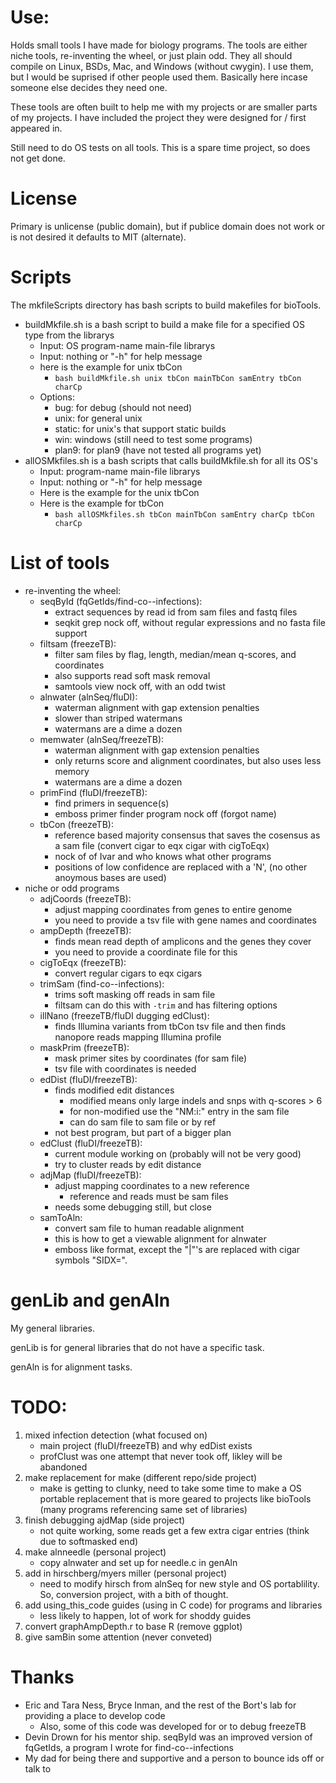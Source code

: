 # Use:

Holds small tools I have made for biology programs. The
  tools are either niche tools, re-inventing the wheel, or
  just plain odd. They all should compile on Linux, BSDs,
  Mac, and Windows (without cwygin). I use them, but I
  would be suprised if other people used them. Basically
  here incase someone else decides they need one.

These tools are often built to help me with my projects or
  are smaller parts of my projects. I have included the
  project they were designed for / first appeared in.

Still need to do OS tests on all tools. This is a spare
  time project, so does not get done.

# License

Primary is unlicense (public domain), but if publice
  domain does not work or is not desired it defaults to
  MIT (alternate).

# Scripts

The mkfileScripts directory has bash scripts to build
  makefiles for bioTools.

- buildMkfile.sh is a bash script to build a make file
  for a specified OS type from the librarys
  - Input: OS program-name main-file librarys
  - Input: nothing or "-h" for help message
  - here is the example for unix tbCon
    - `bash buildMkfile.sh unix tbCon mainTbCon samEntry tbCon charCp`
  - Options:
    - bug: for debug (should not need)
    - unix: for general unix
    - static: for unix's that support static builds
    - win: windows (still need to test some programs)
    - plan9: for plan9 (have not tested all programs yet)
- allOSMkfiles.sh is a bash scripts that calls
  buildMkfile.sh for all its OS's
  - Input: program-name main-file librarys
  - Input: nothing or "-h" for help message
  - Here is the example for the unix tbCon
  - Here is the example for tbCon
    - `bash allOSMkfiles.sh tbCon mainTbCon samEntry charCp tbCon charCp`

# List of tools

- re-inventing the wheel:
  - seqById (fqGetIds/find-co--infections):
    - extract sequences by read id from sam files and
      fastq files
    - seqkit grep nock off, without regular expressions
      and no fasta file support
  - filtsam (freezeTB):
    - filter sam files by flag, length, median/mean
      q-scores, and coordinates
    - also supports read soft mask removal
    - samtools view nock off, with an odd twist
  - alnwater (alnSeq/fluDI):
    - waterman alignment with gap extension penalties
    - slower than striped watermans
    - watermans are a dime a dozen
  - memwater (alnSeq/freezeTB):
    - waterman alignment with gap extension penalties
    - only returns score and alignment coordinates, but
      also uses less memory
    - watermans are a dime a dozen
  - primFind (fluDI/freezeTB):
    - find primers in sequence(s)
    - emboss primer finder program nock off (forgot name)
  - tbCon (freezeTB):
    - reference based majority consensus that saves the
      cosensus as a sam file (convert cigar to eqx cigar
      with cigToEqx)
    - nock of of Ivar and who knows what other programs
    - positions of low confidence are replaced with a 'N',
      (no other anoymous bases are used)
- niche or odd programs
  - adjCoords (freezeTB):
    - adjust mapping coordinates from genes to entire
      genome
    - you need to provide a tsv file with gene names and
      coordinates
  - ampDepth (freezeTB):
    - finds mean read depth of amplicons and the genes
      they cover
    - you need to provide a coordinate file for this
  - cigToEqx (freezeTB):
    - convert regular cigars to eqx cigars
  - trimSam (find-co--infections):
    - trims soft masking off reads in sam file
    - filtsam can do this with `-trim` and has filtering
      options
  - illNano (freezeTB/fluDI dugging edClust):
    - finds Illumina variants from tbCon tsv file and then
      finds nanopore reads mapping Illumina profile
  - maskPrim (freezeTB):
    - mask primer sites by coordinates (for sam file)
    - tsv file with coordinates is needed
  - edDist (fluDI/freezeTB):
    - finds modified edit distances
      - modified means only large indels and snps with
        q-scores > 6
      - for non-modified use the "NM:i:" entry in the
        sam file
      - can do sam file to sam file or by ref
    - not best program, but part of a bigger plan
  - edClust (fluDI/freezeTB):
    - current module working on (probably will not be
      very good)
    - try to cluster reads by edit distance
  - adjMap (fluDI/freezeTB):
    - adjust mapping coordinates to a new reference
      - reference and reads must be sam files
    - needs some debugging still, but close
  - samToAln:
    - convert sam file to human readable alignment
    - this is how to get a viewable alignment for alnwater
    - emboss like format, except the "|"'s are replaced
      with cigar symbols "SIDX=".

# genLib and genAln

My general libraries.

genLib is for general libraries that do not have a
  specific task.

genAln is for alignment tasks.

# TODO:

1. mixed infection detection (what focused on)
   - main project (fluDI/freezeTB) and why edDist exists
   - profClust was one attempt that never took off, likley
     will be abandoned
2. make replacement for make (different repo/side project)
   - make is getting to clunky, need to take some time to
     make a OS portable replacement that is more geared to
     projects like bioTools (many programs referencing
     same set of libraries)
2. finish debugging ajdMap (side project)
   - not quite working, some reads get a few extra cigar
     entries (think due to softmasked end)
3. make alnneedle (personal project)
   - copy alnwater and set up for needle.c in genAln
4. add in hirschberg/myers miller (personal project)
   - need to modify hirsch from alnSeq for new style
     and OS portablility. So, conversion project, with a
     bith of thought.
6. add using_this_code guides (using in C code) for
   programs and libraries
   - less likely to happen, lot of work for shoddy guides
8. convert graphAmpDepth.r to base R (remove ggplot)
9. give samBin some attention (never conveted)

# Thanks

- Eric and Tara Ness, Bryce Inman, and the rest of the
  Bort's lab for providing a place to develop code
  - Also, some of this code was developed for or to
    debug freezeTB 
- Devin Drown for his mentor ship. seqById was an improved
  version of fqGetIds, a program I wrote for
  find-co--infections
- My dad for being there and supportive and a person to
  bounce ids off or talk to
